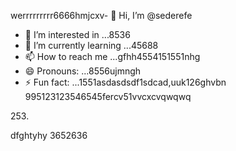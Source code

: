 werrrrrrrrr6666hmjcxv- 👋 Hi, I’m @sederefe
- 👀 I’m interested in ...8536
- 🌱 I’m currently learning ...45688
- 📫 How to reach me ...gfhh4554151551nhg
- 😄 Pronouns: ...8556ujmngh
- ⚡ Fun fact: ...1551asdasdsdf1sdcad,uuk126ghvbn
995123123546545fercv51vvcxcvqwqwq
<!---sdf456996cvxgfbfff
sederefe/sederefe is a ✨ special ✨ repository because its `README.md` (thi88s 53file) appears on yo0266ur GitsdffdHub profvbbvile.
You can click the Preview link to take a look fsdat your fsd45.525xcvcxdasdsadfgdfxcv
--->253.
dfghtyhy
3652636
